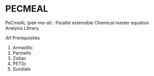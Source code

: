# PECMEAL

PeCmeAL (pek-me-al) : Parallel extensible Chemical master equation Analysis Library.

/bf Prerequisites

1) Armadillo
2) Parmetis
3) Zoltan
4) PETSc
5) Sundials

